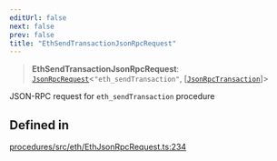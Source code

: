 ```yaml
---
editUrl: false
next: false
prev: false
title: "EthSendTransactionJsonRpcRequest"
---
```


> **EthSendTransactionJsonRpcRequest**: [`JsonRpcRequest`](/reference/tevm/jsonrpc/type-aliases/jsonrpcrequest/)\<`"eth_sendTransaction"`, [[`JsonRpcTransaction`](/reference/tevm/procedures/type-aliases/jsonrpctransaction/)]\>

JSON-RPC request for `eth_sendTransaction` procedure

## Defined in

[procedures/src/eth/EthJsonRpcRequest.ts:234](https://github.com/evmts/tevm-monorepo/blob/main/packages/procedures/src/eth/EthJsonRpcRequest.ts#L234)
